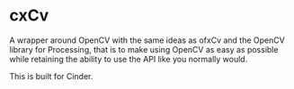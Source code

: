 cxCv
====

A wrapper around OpenCV with the same ideas as ofxCv and the OpenCV library for Processing, that is to make using OpenCV as easy 
as possible while retaining the ability to use the API like you normally would. 

This is built for Cinder. 


